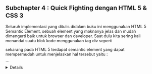 <h2>Subchapter 4 : Quick Fighting dengan HTML 5 & CSS 3</h2>

<p>Seluruh implementasi yang ditulis didalam buku ini menggunakan HTML 5 Semantic Element, sebuah element yang maknanya jelas dan mudah dimengerti baik untuk browser dan developer. Saat dulu kita sering kali menandai suatu blok kode menggunakan tag div seperti <div id="nav"> <div class="header"> <div id="footer"> sekarang pada HTML 5 terdapat semantic element yang dapat mempermudah untuk menjelaskan hal tersebut yaitu :</p>
```
<article>
<aside>
<details>
<figcaption>
<figure>
<footer>
<header>
<main>
<mark>
<nav>
<section>
<summary>
<time>
```

<img src="https://github.com/PUSRISTEK/learning-jQuery/blob/master/images/1.2.7%20Struktur%20Semantic%20Elements.gif">

<p>Sebelumnya kita menggunakan tag div atau division untuk membagi sebuah konten didalam halaman kemudian memberinya id attributes agar CSS bisa mengaksesnya untuk memberikan sebuah format. Namun pada HTML 5 tag div (termasuk tag span) alangkah lebih baiknya tidak digunakan lagi untuk membuat struktur sebuah halaman kecuali digunakan untuk kepentingan javascript application seperti yang telah kita lakukan dalam data validation sebelumnya. </p>

<p>Selain itu secara historis tag span biasa digunakan untuk menjelaskan sebuah teks yang sering diberi format dengan CSS tetapi standar hari ini lebih baik menggunakan tag sesuai dengan konten elemen yang diinginkan misal menggunakan tag <q> untuk membuat sebuah double quotation mark. Sehingga adanya HTML 5 semantic element memang digunakan untuk mengganti posisi tag div.</p>

<p>Selanjutnya kita akan mempelajari HTML Attributes yang sering digunakan dalam membuat javascript application. Kita akan menggunakan id attribute untuk mengidentifikasi sebuah HTML element dan menggunakan class attribut yang bisa diterapkan pada lebih dari satu HTML element. Kemudian pada label di data validation sebelumnya terdapat for attribute yang merelasikan sebuah label dengan sebuah input dan title attribute yang bisa kita gunakan untuk memberikan tooltip pada sebuah HTML element. Pada server-side processing sebuah name attribute digunakan untuk mengakses data yang dikirimkan.</p>

<p>Pada CSS atau (Cascading Style Sheet) sebelumnya kita menggunakan mode external style sheet yaitu kode CSS dibuat terpisah. Kita bisa menggunakan suatu CSS dalam suatu halaman ini dikenal dengan sebutan embedded style sheet. Seringkali dibuat external style sheet sehingga satu kode CSS bisa digunakan untuk banyak halaman kecuali kita memiliki suatu halaman dengan CSS yang harus unique.</p>

<p>Contoh penggunaan external style sheet :</p>
```html
<link rel="stylesheet" href="email_validation.CSS">
```

<p>Contoh penggunaan embedded style sheet :</p>
```css
<style>
    body {
                font-size : 80%;
            }
</style>
```

<p>Sekarang kita akan belajar menggunakan CSS Selector untuk menerapkan sebuah style pada HTML Page. Di bawah ini adalah kode HTML yang memiliki semantic element main dan footer element. Pada main terdapat dua buah element paragraf yang memiliki class attribute “blue” dan pada footer terdapat satu paragraf yang memiliki dua class attribute :</p>
```html
<!DOCTYPE html>
<html lang="en">
<head>
	<meta charset="UTF-8">	
	<title>Data Validation</title>
   	<link rel="stylesheet" href="selector.css">
</head>
<body>
    <main>
        <h1>Title</h1>
		<p class="blue"> Paragraf 1 </p>
		<p class="blue"> Paragraf 2 </p>
    </main>
	
	<footer>
		<p id="copyleft" class="blue right"> Copyleft PT.Robinhood</p>
	</footer>
</body>
</html>
```

<p>Pada kode CSS dibawah ini terdapat 4 rule set yang ditandai dengan warna merah, disebut dengan type selector yang bisa kita gunakan untuk memberikan style pada sebuah HTML element. Selanjutnya terdapat 1 rule set yang ditandai dengan warna hijau, disebut dengan id selector yang bisa kita gunakan untuk memberikan style pada suatu HTML element berdasarkan id attributes. Terakhir terdapat 2 rule set yang ditandai dengan warna biru, disebut dengan class selector yang bisa kita gunakan untuk memberikan style pada lebih dari satu HTML element.</p>

```css
body {
    font-family: Arial, Helvetica, sans-serif;
    margin: 1em auto;
    width: 500px;

}
main {
    display: block;
    padding: 1em;
	border: 2px solid black;
}

h1 {
	margin: 0 0 .25em;	
}

p {
	margin: .25em 0 .25em 3em;
}

#copyleft {
	font-size: 90%;
}

.blue {
	color: blue;
}

.right {
	text-align: right;
}
```

<p>Di bawah ini adalah halaman hasil dari kode HTML dan CSS sebelumnya :</p>
<img src="https://github.com/PUSRISTEK/learning-jQuery/blob/master/images/1.2.8%20Implementasi%20CSS%20Selector.png">
